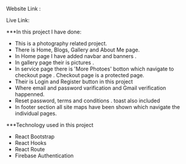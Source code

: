 Website Link :

Live Link: 

***In this project I have done:
* This is a photography related project.
* There is Home, Blogs, Gallery and About Me page.
* In Home page I have added  navbar and banners .
* In gallery page their is pictures .
* In service page there is 'More Photoes' botton which navigate to checkout page . Checkout page is a protected page.
* Their is Login and Register button in this project
* Where email and password varification and Gmail verification happenned.
* Reset password, terms and conditions . toast also included
* In footer section all site maps have been shown which navigate the individual pages.


***Technology used in this project
* React Bootstrap
* React Hooks
* React Route
* Firebase Authentication

